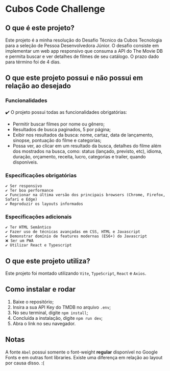 # Cubos Code Challenge

## O que é este projeto?
Este projeto é a minha resolução do Desafio Técnico da Cubos Tecnologia para a seleção de Pessoa Desenvolvedora Júnior. O desafio consiste em implementar um web app responsivo que consuma a API do The Movie DB e permita buscar e ver detalhes de filmes de seu catálogo. O prazo dado para término foi de 4 dias.

## O que este projeto possui e não possui em relação ao desejado
### Funcionalidades
✔️ O projeto possui todas as funcionalidades obrigatórias:
- Permitir buscar filmes por nome ou gênero;
- Resultados de busca paginados, 5 por página;
- Exibir nos resultados da busca: nome, cartaz, data de lançamento, sinopse, pontuação do filme e categorias;
- Possa ver, ao clicar em um resultado da busca, detalhes do filme além dos mostrados na busca, como: status (lançado, previsto, etc), idioma, duração, orçamento, receita, lucro, categorias e trailer, quando disponíveis.

### Especificações obrigatórias 
 	✔️ Ser responsivo
    ✔️ Ter boa performance
    ✔️ Funcionar na última versão dos principais browsers (Chrome, Firefox, Safari e Edge)
    ✔️ Reproduzir os layouts informados

### Especificações adicionais
    ✔️ Ter HTML Semântico
    ✔️ Fazer uso de técnicas avançadas em CSS, HTML e Javascript
    ✔️ Demonstrar domínio de features modernas (ES6+) do Javascript
    ❌ Ser um PWA
    ✔️ Utilizar React e Typescript

## O que este projeto utiliza?
Este projeto foi montado utilizando `Vite`, `TypeScript`, `React` e `Axios`.

## Como instalar e rodar

1. Baixe o repositório;
2. Insira a sua API Key do TMDB no arquivo `.env`;
3. No seu terminal, digite `npm install`;
4. Concluída a instalação, digite `npm run dev`;
5. Abra o link no seu navegador. 

## Notas

A fonte `Abel` possui somente o font-weight **regular** disponível no Google Fonts e em outras font libraries. Existe uma diferença em relação ao layout por causa disso. :(

